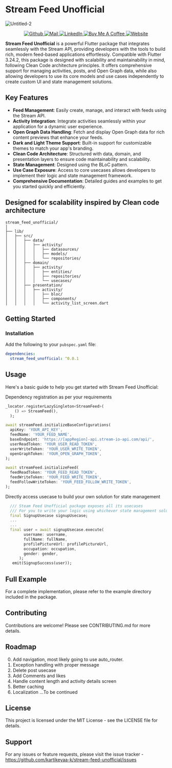 # Stream Feed Unofficial
![Untitled-2](https://github.com/user-attachments/assets/7d6b86ef-7932-464a-b255-93a13489a81d)

<p align="center">
  <a href="https://github.com/kartikeyaa-k" target="_blank">
    <img src="https://img.shields.io/badge/Github-black?style=for-the-badge&logo=github&logoColor=white" alt="Github">
  </a>
  <a href="mailto:kartikeya.199231@gmail.com" target="_blank">
    <img src="https://img.shields.io/badge/Say%20Hi-F8D977?style=for-the-badge&color=orange" alt="Mail">
  </a>
  <a href="http://linkedin.com/in/kartikeya31/" target="_blank">
    <img src="https://img.shields.io/badge/linkedin-blue?style=for-the-badge&logo=linkedin&logoColor=white" alt="LinkedIn">
  </a>
  <a href="https://www.buymeacoffee.com/yourlink" target="_blank">
    <img src="https://img.shields.io/badge/Buy%20Me%20A%20Coffee-yellow?style=for-the-badge&logo=buy-me-a-coffee&logoColor=white&color=purple" alt="Buy Me A Coffee">
  </a>
  <a href="http://kartikeyabadekar.com" target="_blank">
    <img src="https://img.shields.io/badge/Website-F8D977?style=for-the-badge" alt="Website">
  </a>
</p>

**Stream Feed Unofficial** is a powerful Flutter package that integrates seamlessly with the Stream API, providing developers with the tools to build rich, modern feed-based applications effortlessly. Compatible with Flutter 3.24.2, this package is designed with scalability and maintainability in mind, following Clean Code architecture principles. It offers comprehensive support for managing activities, posts, and Open Graph data, while also allowing developers to use its core models and use cases independently to create custom UI and state management solutions.

## Key Features

- **Feed Management**: Easily create, manage, and interact with feeds using the Stream API.
- **Activity Integration**: Integrate activities seamlessly within your application for a dynamic user experience.
- **Open Graph Data Handling**: Fetch and display Open Graph data for rich content previews that enhance your feeds.
- **Dark and Light Theme Support**: Built-in support for customizable themes to match your app's branding.
- **Clean Code Architecture**: Structured with data, domain, and presentation layers to ensure code maintainability and scalability.
- **State Management**: Designed using the BLoC pattern.
- **Use Case Exposure**: Access to core usecases allows developers to implement their logic and state management framework.
- **Comprehensive Documentation**: Detailed guides and examples to get you started quickly and efficiently.


## Designed for scalability inspired by Clean code architecture
```
stream_feed_unofficial/
│
├── lib/
│   ├── src/
│   │   ├── data/
│   │   │   ├── activity/
│   │   │   │   ├── datasources/
│   │   │   │   ├── models/
│   │   │   │   └── repositories/
│   │   ├── domain/
│   │   │   ├── activity/
│   │   │   │   ├── entities/
│   │   │   │   ├── repositories/
│   │   │   │   └── usecases/
│   │   ├── presentation/
│   │   │   ├── activity/
│   │   │   │   ├── bloc/
│   │   │   │   ├── components/
│   │   │   │   └── activity_list_screen.dart

```
## Getting Started

### Installation

Add the following to your `pubspec.yaml` file:

```yaml
dependencies:
  stream_feed_unofficial: ^0.0.1
```

## Usage
Here's a basic guide to help you get started with Stream Feed Unofficial:

Dependency registration as per your requirements
```dart
_locator.registerLazySingleton<StreamFeed>(
    () => StreamFeed(),
  );
```

```dart
await streamFeed.initializeBaseConfigurations(
  apiKey: 'YOUR_API_KEY',
  feedName: 'YOUR_FEED_NAME',
  baseEndpoint: 'https://[appRegion]-api.stream-io-api.com/api/',
  userReadToken: 'YOUR_USER_READ_TOKEN',
  userWriteToken: 'YOUR_USER_WRITE_TOKEN',
  openGraphToken: 'YOUR_OPEN_GRAPH_TOKEN',
);
```

```dart
await streamFeed.initializeFeed(
  feedReadToken: 'YOUR_FEED_READ_TOKEN',
  feedWriteToken: 'YOUR_FEED_WRITE_TOKEN',
  feedFollowWriteToken: 'YOUR_FEED_FOLLOW_WRITE_TOKEN',
);

```

Directly access usecase to build your own solution for state management

```dart
  /// Steam Feed Unofficial package exposes all its usecases
  /// For you to write your logic using whichever state management solution.
  final SignupUsecase signupUsecase;
  ...
  ...
  final user = await signupUsecase.execute(
        username: username,
        fullName: fullName,
        profilePictureUrl: profilePictureUrl,
        occupation: occupation,
        gender: gender,
      );
   emit(SignupSuccess(user));
```

## Full Example
For a complete implementation, please refer to the example directory included in the package.

## Contributing
Contributions are welcome! Please see CONTRIBUTING.md for more details.

## Roadmap
0. Add navigation, most likely going to use auto_router.
1. Exception handling with proper message 
3. Delete post usecase 
4. Add Comments and likes
5. Handle content length and activity details screen
6. Better caching
7. Localization
...To be continued

## License
This project is licensed under the MIT License - see the LICENSE file for details.

## Support
For any issues or feature requests, please visit the issue tracker - https://github.com/kartikeyaa-k/stream-feed-unofficial/issues
